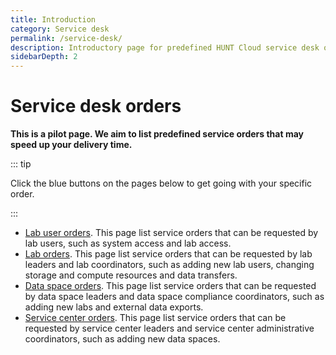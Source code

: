 ```yaml
---
title: Introduction
category: Service desk
permalink: /service-desk/
description: Introductory page for predefined HUNT Cloud service desk orders.
sidebarDepth: 2
---
```


# Service desk orders

**This is a pilot page. We aim to list predefined service orders that may speed up your delivery time.**

::: tip

Click the blue buttons on the pages below to get going with your specific order.

:::

* [Lab user orders](/service-desk/user-orders). This page list service orders that can be requested by lab users, such as system access and lab access.
* [Lab orders](/service-desk/lab-orders). This page list service orders that can be requested by lab leaders and lab coordinators, such as adding new lab users, changing storage and compute resources and data transfers.
* [Data space orders](/service-desk/data-space-orders). This page list service orders that can be requested by data space leaders and data space compliance coordinators, such as adding new labs and external data exports.
* [Service center orders](/service-desk/service-center-orders). This page list service orders that can be requested by service center leaders and service center administrative coordinators, such as adding new data spaces.
